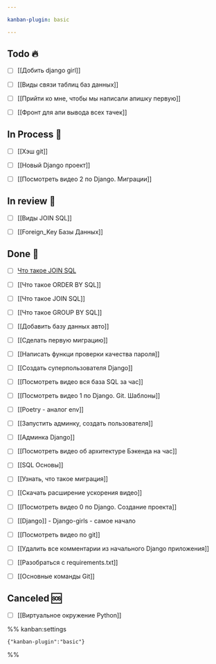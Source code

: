 ```yaml
---

kanban-plugin: basic

---
```


## Todo 🔥

- [ ] [[Добить django girl]]
- [ ] [[Виды связи таблиц баз данных]]
- [ ] [[Прийти ко мне, чтобы мы написали апишку первую]]
- [ ] [[Фронт для апи вывода всех тачек]]


## In Process 🍉

- [ ] [[Хэш git]]
- [ ] [[Новый Django проект]]
- [ ] [[Посмотреть видео 2 по Django. Миграции]]


## In review 🥇

- [ ] [[Виды JOIN SQL]]
- [ ] [[Foreign_Key Базы Данных]]


## Done 🤽

- [ ] [Что такое JOIN SQL](%D0%A7%D1%82%D0%BE%20%D1%82%D0%B0%D0%BA%D0%BE%D0%B5%20JOIN%20SQL)
- [ ] [[Что такое ORDER BY SQL]]
- [ ] [[Что такое JOIN SQL]]
- [ ] [[Что такое GROUP BY SQL]]
- [ ] [[Добавить базу данных авто]]
- [ ] [[Сделать первую миграцию]]
- [ ] [[Написать функци проверки качества пароля]]
- [ ] [[Создать суперпользователя Django]]
- [ ] [[Посмотреть видео вся база SQL за час]]
- [ ] [[Посмотреть видео 1 по Django. Git. Шаблоны]]
- [ ] [[Poetry - аналог env]]
- [ ] [[Запустить админку, создать пользователя]]
- [ ] [[Админка Django]]
- [ ] [[Посмотреть видео об архитектуре Бэкенда на час]]
- [ ] [[SQL Основы]]
- [ ] [[Узнать, что такое миграция]]
- [ ] [[Скачать расширение ускорения видео]]
- [ ] [[Посмотреть видео 0 по Django. Создание проекта]]
- [ ] [[Django]] - Django-girls - самое начало
- [ ] [[Посмотреть видео по git]]
- [ ] [[Удалить все комментарии из начального Django приложения]]
- [ ] [[Разобраться с requirements.txt]]
- [ ] [[Основные команды Git]]


## Canceled 🆘

- [ ] [[Виртуальное окружение Python]]




%% kanban:settings
```
{"kanban-plugin":"basic"}
```
%%